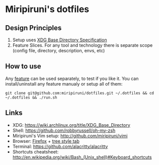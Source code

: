 # Miripiruni's dotfiles

## Design Principles

1. Setup uses [XDG Base Directory Specification](https://specifications.freedesktop.org/basedir-spec/basedir-spec-latest.html)
2. Feature Slices. For any tool and technology there is separate scope (config file, directory, description, envs, etc)


## How to use

Any [feature](./features/) can be used separately, to test if you like it. You
can install/uninstall any feature manualy or setup all of them:

```console
git clone git@github.com:miripiruni/dotfiles.git ~/.dotfiles && cd ~/.dotfiles && ./run.sh
```


## Links

* XDG: https://wiki.archlinux.org/title/XDG_Base_Directory
* Shell: https://github.com/robbyrussell/oh-my-zsh
* Miripiruni's Vim setup: http://github.com/miripiruni/vimi
* Browser: [Firefox](http://www.mozilla.org/) + [tree style tab](https://addons.mozilla.org/ru/firefox/addon/tree-style-tab/?src=search)
* Terminal: https://github.com/alacritty/alacritty
* Shortcuts cheatsheet: http://en.wikipedia.org/wiki/Bash_(Unix_shell)#Keyboard_shortcuts


